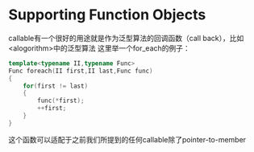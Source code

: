 # Supporting Function Objects
callable有一个很好的用途就是作为泛型算法的回调函数（call back），比如\<alogorithm>中的泛型算法
这里举一个for_each的例子：
```cpp
template<typename II,typename Func>
Func foreach(II first,II last,Func func)
{
    for(first != last)
    {
        func(*first);
        ++first;
    }
}
```
这个函数可以适配于之前我们所提到的任何callable除了pointer-to-member